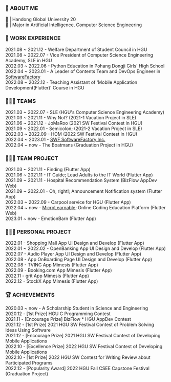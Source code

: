 ### 🧐 ABOUT ME
🏫 | Handong Global University 20  
📝 | Major in Artificial Intelligence, Computer Science Engineering       

### 💼 WORK EXPERIENCE 
2021.08 ~ 2021.12 - Welfare Department of Student Council in HGU      
2021.08 ~ 2022.07 - Vice President of Computer Science Engineering Academy, SLE in HGU     
2022.03 ~ 2022.06 - Python Education in Pohang Dongji Girls' High School    
2022.04 ~ 2023.01 - A Leader of Contents Team and DevOps Engineer in [SoftwareFactory](https://www.notion.so/SoftwareFactory-Team-4394fc08bab0432a913e7d0f36f3c601)       
2022.08 ~ 2022.12 - Teaching Assistant of 'Mobile Application Development(Flutter)' Course in HGU      

### 🧑‍🤝‍🧑 TEAMS 
2021.03 ~ 2022.07 - SLE (HGU's Computer Science Engineering Academy)     
2021.03 ~ 2021.11 - Why Not? (2021-1 Vacation Project in SLE)   
2021.06 ~ 2021.12 - JoMaRoo (2021 SW Festival Contest in HGU)   
2021.09 ~ 2022.01 - Semicolon; (2021-2 Vacation Project in SLE)  
2022.03 ~ 2022.09 - HOM (2022 SW Festival Contest in HGU)  
2022.04 ~ 2023.01 - [SWF SoftwareFactory Inc.](https://www.notion.so/SoftwareFactory-Team-4394fc08bab0432a913e7d0f36f3c601)     
2022.04 ~ now - The Boatmans (Graduation Project in HGU)  

### 👩🏻‍💻 TEAM PROJECT     
2021.03 ~ 2021.11 - Finding (Flutter App)  
2021.06 ~ 2021.11 - IT Guide; Lead Adults to the IT World (Flutter App)   
2021.09 ~ 2021.11 - Hospital Recommendation System (BizFlow AppDev Web)   
2021.09 ~ 2022.01 - Oh, right!; Announcement Notification system (Flutter App)   
2022.03 ~ 2022.09 - Carpool service for HGU (Flutter App)  
2022.04 ~ now - [MicroLearnable](https://microlearnable.com/); Online Coding Education Platform (Flutter Web)   
2023.01 ~ now - EmotionBarn (Flutter App)   

### 👩🏻‍💻 PERSONAL PROJECT       
2022.01 - Shopping Mall App UI Design and Develop (Flutter App)    
2022.01 ~ 2022.02 - OpenBanking App UI Design and Develop (Flutter App)  
2022.07 - Audio Player App UI Design and Develop (Flutter App)   
2022.08 - App OnBoarding Page UI Design and Develop (Flutter App)   
2022.08 - TVING App Mimesis (Flutter App)  
2022.09 - Booking.com App Mimesis (Flutter App)   
2022.11 - grit App Mimesis (Flutter App)   
2022.12 - StockX App Mimesis (Flutter App)          

### 🏆 ACHIEVEMENTS    
2020.03 ~ now - A Scholarship Student in Science and Engineering   
2020.12 - [1st Prize] HGU C Programming Contest  
2021.11 - [Encourage Prize] BizFlow * HGU AppDev Contest     
2021.12 - [1st Prize] 2021 HGU SW Festival Contest of Problem Solving Ideas Using Software    
2021.12 - [Encourage Prize] 2021 HGU SW Festival Contest of Developing Mobile Applications    
2022.10 - [Excellence Prize] 2022 HGU SW Festival Contest of Developing Mobile Applications   
2022.10 - [1st Prize] 2022 HGU SW Contest for Writing Review about Participated Programs         
2022.12 - [Popularity Award] 2022 HGU Fall CSEE Capstone Festival (Graduation Project)         
